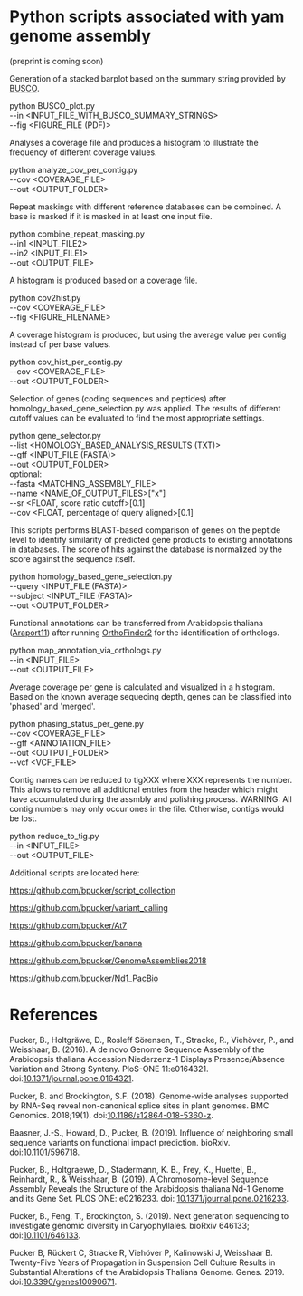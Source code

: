 # Python scripts associated with yam genome assembly

(preprint is coming soon)

Generation of a stacked barplot based on the summary string provided by [BUSCO](https://busco.ezlab.org/).

python BUSCO_plot.py \
--in <INPUT_FILE_WITH_BUSCO_SUMMARY_STRINGS> \
--fig <FIGURE_FILE (PDF)>


Analyses a coverage file and produces a histogram to illustrate the frequency of different coverage values.

python analyze_cov_per_contig.py \
--cov <COVERAGE_FILE> \
--out <OUTPUT_FOLDER>


Repeat maskings with different reference databases can be combined. A base is masked if it is masked in at least one input file.

python combine_repeat_masking.py \
--in1 <INPUT_FILE2> \
--in2 <INPUT_FILE1> \
--out <OUTPUT_FILE>


A histogram is produced based on a coverage file.

python cov2hist.py \
--cov <COVERAGE_FILE> \
--fig <FIGURE_FILENAME>


A coverage histogram is produced, but using the average value per contig instead of per base values.

python cov_hist_per_contig.py \
--cov <COVERAGE_FILE> \
--out <OUTPUT_FOLDER>


Selection of genes (coding sequences and peptides) after homology_based_gene_selection.py was applied. The results of different cutoff values can be evaluated to find the most appropriate settings.

python gene_selector.py \
--list <HOMOLOGY_BASED_ANALYSIS_RESULTS (TXT)> \
--gff <INPUT_FILE (FASTA)> \
--out <OUTPUT_FOLDER> \
optional: \
--fasta <MATCHING_ASSEMBLY_FILE> \
--name <NAME_OF_OUTPUT_FILES>["x"] \
--sr <FLOAT, score ratio cutoff>[0.1] \
--cov <FLOAT, percentage of query aligned>[0.1]


This scripts performs BLAST-based comparison of genes on the peptide level to identify similarity of predicted gene products to existing annotations in databases. The score of hits against the database is normalized by the score against the sequence itself.

python homology_based_gene_selection.py \
--query <INPUT_FILE (FASTA)> \
--subject <INPUT_FILE (FASTA)> \
--out <OUTPUT_FOLDER>


Functional annotations can be transferred from Arabidopsis thaliana ([Araport11](https://www.araport.org/)) after running [OrthoFinder2](https://github.com/davidemms/OrthoFinder) for the identification of orthologs.

python map_annotation_via_orthologs.py \
--in <INPUT_FILE> \
--out <OUTPUT_FILE>
      

Average coverage per gene is calculated and visualized in a histogram. Based on the known average sequecing depth, genes can be classified into 'phased' and 'merged'.

python phasing_status_per_gene.py \
--cov <COVERAGE_FILE> \
--gff <ANNOTATION_FILE> \
--out <OUTPUT_FOLDER> \
--vcf <VCF_FILE>


Contig names can be reduced to tigXXX where XXX represents the number. This allows to remove all additional entries from the header which might have accumulated during the assmbly and polishing process.
WARNING: All contig numbers may only occur ones in the file. Otherwise, contigs would be lost.

python reduce_to_tig.py \
--in <INPUT_FILE> \
--out <OUTPUT_FILE>



Additional scripts are located here:

https://github.com/bpucker/script_collection

https://github.com/bpucker/variant_calling

https://github.com/bpucker/At7

https://github.com/bpucker/banana

https://github.com/bpucker/GenomeAssemblies2018

https://github.com/bpucker/Nd1_PacBio



# References

Pucker, B., Holtgräwe, D., Rosleff Sörensen, T., Stracke, R., Viehöver, P., and Weisshaar, B. (2016). A de novo Genome Sequence Assembly of the Arabidopsis thaliana Accession Niederzenz-1 Displays Presence/Absence Variation and Strong Synteny. PloS-ONE 11:e0164321. doi:[10.1371/journal.pone.0164321](https://doi.org/10.1371/journal.pone.0164321).

Pucker, B. and Brockington, S.F. (2018). Genome-wide analyses supported by RNA-Seq reveal non-canonical splice sites in plant genomes. BMC Genomics. 2018;19(1). doi:[10.1186/s12864-018-5360-z](https://bmcgenomics.biomedcentral.com/articles/10.1186/s12864-018-5360-z).

Baasner, J.-S., Howard, D., Pucker, B. (2019). Influence of neighboring small sequence variants on functional impact prediction. bioRxiv. doi:[10.1101/596718](https://www.biorxiv.org/content/10.1101/596718v2.full).

Pucker, B., Holtgraewe, D., Stadermann, K. B., Frey, K., Huettel, B., Reinhardt, R., & Weisshaar, B. (2019). A Chromosome-level Sequence Assembly Reveals the Structure of the Arabidopsis thaliana Nd-1 Genome and its Gene Set. PLOS ONE: e0216233. doi: [10.1371/journal.pone.0216233](https://doi.org/10.1371/journal.pone.0216233).

Pucker, B., Feng, T., Brockington, S. (2019). Next generation sequencing to investigate genomic diversity in Caryophyllales. bioRxiv 646133; doi:[10.1101/646133](https://www.biorxiv.org/content/10.1101/646133v2.full).

Pucker B, Rückert C, Stracke R, Viehöver P, Kalinowski J, Weisshaar B. Twenty-Five Years of Propagation in Suspension Cell Culture Results in Substantial Alterations of the Arabidopsis Thaliana Genome. Genes. 2019. doi:[10.3390/genes10090671](https://www.mdpi.com/2073-4425/10/9/671/htm).

